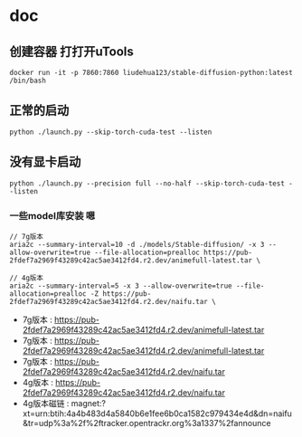 # doc

## 创建容器 打打开uTools

```shell
docker run -it -p 7860:7860 liudehua123/stable-diffusion-python:latest /bin/bash
```

## 正常的启动

```shell
python ./launch.py --skip-torch-cuda-test --listen
```

## 没有显卡启动

```shell
python ./launch.py --precision full --no-half --skip-torch-cuda-test --listen
```

### 一些model库安装 嗯

```shell
// 7g版本
aria2c --summary-interval=10 -d ./models/Stable-diffusion/ -x 3 --allow-overwrite=true --file-allocation=prealloc https://pub-2fdef7a2969f43289c42ac5ae3412fd4.r2.dev/animefull-latest.tar \

// 4g版本
aria2c --summary-interval=5 -x 3 --allow-overwrite=true --file-allocation=prealloc -Z https://pub-2fdef7a2969f43289c42ac5ae3412fd4.r2.dev/naifu.tar \

```

- 7g版本 : <https://pub-2fdef7a2969f43289c42ac5ae3412fd4.r2.dev/animefull-latest.tar>
- 7g版本 : <https://pub-2fdef7a2969f43289c42ac5ae3412fd4.r2.dev/animefull-latest.tar>
- 7g版本 : <https://pub-2fdef7a2969f43289c42ac5ae3412fd4.r2.dev/naifu.tar>
- 4g版本 : <https://pub-2fdef7a2969f43289c42ac5ae3412fd4.r2.dev/naifu.tar>
- 4g版本磁链 : magnet:?xt=urn:btih:4a4b483d4a5840b6e1fee6b0ca1582c979434e4d&dn=naifu&tr=udp%3a%2f%2ftracker.opentrackr.org%3a1337%2fannounce

